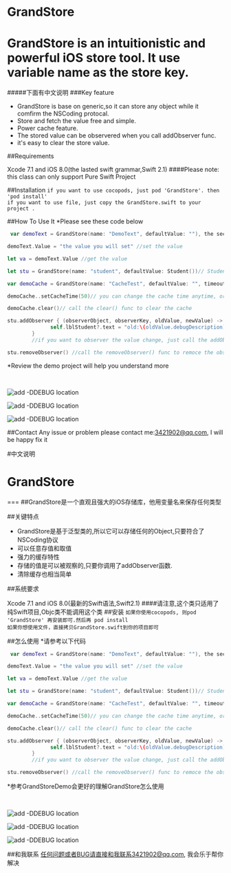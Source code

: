 # GrandStore

GrandStore is an intuitionistic and powerful iOS store tool. It use variable name as the store key.
=== 
#####下面有中文说明
###Key feature

* GrandStore is base on generic,so it can store any object while it comfirm the NSCoding protocal.
* Store and fetch the value free and simple.
* Power cache feature.
* The stored value can be observered when you call addObserver func.
* it's easy to clear the store value.


##Requirements 

Xcode 7.1 and iOS 8.0(the lasted swift grammar,Swift 2.1)
####Please note: this class can only support Pure Swift Project

##Installation
`if you want to use cocopods, just pod 'GrandStore'. then 'pod install'`
<br>
`if you want to use file, just copy the GrandStore.swift to your project .`
<br>


##How To Use It 
*Please see these code below
```swift
 var demoText = GrandStore(name: "DemoText", defaultValue: ""), the second para can not be nil, GrandStore must usr it to infer the type.
```
```swift
demoText.Value = "the value you will set" //set the value
```
```swift
let va = demoText.Value //get the value
```
```swift
let stu = GrandStore(name: "student", defaultValue: Student())// Student is a custom cass and it must confirm NSCoding protocal.The set and get process is the same as the DemoText 
```
```swift
var demoCache = GrandStore(name: "CacheTest", defaultValue: "", timeout: 10)//if you want set a value which can expire,just add the timeout para. cache time 
```
```swift
demoCache..setCacheTime(50)// you can change the cache time anytime, or you can set a current GrandStore to cache mode
```
```swift
demoCache.clear()// call the clear() func to clear the cache
```
```swift
stu.addObserver { (observerObject, observerKey, oldValue, newValue) -> Void in
              self.lblStudent?.text = "old:\(oldValue.debugDescription), new:\(newValue.debugDescription)"
        }
        //if you want to observer the value change, just call the addObserver func, and set the block callback
```
```swift
stu.removeObserver() //call the removeObserver() func to remoce the observer
```
*Review the demo project will help you understand more 

<br>

![add -DDEBUG location](https://raw.githubusercontent.com/DuckDeck/GrandStore/master/GrandStoreDemo/GrandStoreDemo/Resource/1.gif)
<br>

![add -DDEBUG location](https://raw.githubusercontent.com/DuckDeck/GrandStore/master/GrandStoreDemo/GrandStoreDemo/Resource/2.gif)
<br>

![add -DDEBUG location](https://raw.githubusercontent.com/DuckDeck/GrandStore/master/GrandStoreDemo/GrandStoreDemo/Resource/3.gif)


##Contact 
Any issue or problem please contact me:3421902@qq.com, I will be happy fix it




#中文说明


# GrandStore
=== 
##GrandStore是一个直观且强大的iOS存储库，他用变量名来保存任何类型

##关键特点
* GrandStore是基于泛型类的,所以它可以存储任何的Object,只要符合了NSCoding协议
* 可以任意存值和取值
* 强力的缓存特性
* 存储的值是可以被观察的,只要你调用了addObserver函数.
* 清除缓存也相当简单

##系统要求 

Xcode 7.1 and iOS 8.0(最新的Swift语法,Swift2.1)
####请注意,这个类只适用了纯Swift项目,Objc类不能调用这个类
##安装
`如果你使用cocopods, 则pod 'GrandStore' 再安装即可.然后再 pod install`
<br/>
`如果你想使用文件，直接拷贝GrandStore.swift到你的项目即可`
<br>


##怎么使用
*请参考以下代码 
```swift
 var demoText = GrandStore(name: "DemoText", defaultValue: ""), the second para can not be nil, GrandStore must usr it to infer the type.
```
```swift
demoText.Value = "the value you will set" //set the value
```
```swift
let va = demoText.Value //get the value
```
```swift
let stu = GrandStore(name: "student", defaultValue: Student())// Student is a custom cass and it must confirm NSCoding protocal.The set and get process is the same as the DemoText 
```
```swift
var demoCache = GrandStore(name: "CacheTest", defaultValue: "", timeout: 10)//if you want set a value which can expire,just add the timeout para. cache time 
```
```swift
demoCache..setCacheTime(50)// you can change the cache time anytime, or you can set a current GrandStore to cache mode
```
```swift
demoCache.clear()// call the clear() func to clear the cache
```
```swift
stu.addObserver { (observerObject, observerKey, oldValue, newValue) -> Void in
              self.lblStudent?.text = "old:\(oldValue.debugDescription), new:\(newValue.debugDescription)"
        }
        //if you want to observer the value change, just call the addObserver func, and set the block callback
```
```swift
stu.removeObserver() //call the removeObserver() func to remoce the observer
```
*参考GrandStoreDemo会更好的理解GrandStore怎么使用

<br>

![add -DDEBUG location](https://raw.githubusercontent.com/DuckDeck/GrandStore/master/GrandStoreDemo/GrandStoreDemo/Resource/1.gif)
<br>

![add -DDEBUG location](https://raw.githubusercontent.com/DuckDeck/GrandStore/master/GrandStoreDemo/GrandStoreDemo/Resource/2.gif)
<br>

![add -DDEBUG location](https://raw.githubusercontent.com/DuckDeck/GrandStore/master/GrandStoreDemo/GrandStoreDemo/Resource/3.gif)


##和我联系
任何问题或者BUG请直接和我联系3421902@qq.com, 我会乐于帮你解决
